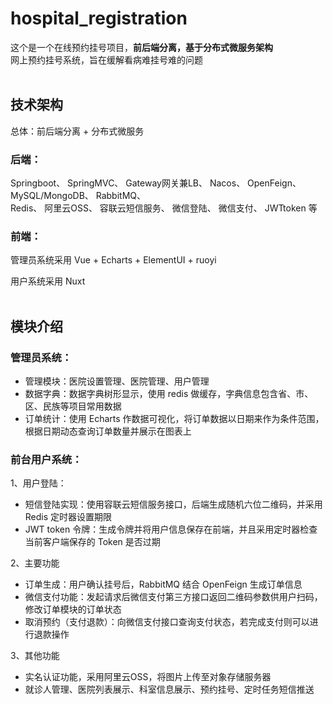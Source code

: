 # hospital_registration
这个是一个在线预约挂号项目，**前后端分离，基于分布式微服务架构**<br>
网上预约挂号系统，旨在缓解看病难挂号难的问题 
<br><br>

## 技术架构
总体：前后端分离 + 分布式微服务
### 后端：
Springboot、 SpringMVC、 Gateway网关兼LB、 Nacos、 OpenFeign、 MySQL/MongoDB、 RabbitMQ、<br> Redis、 阿里云OSS、 容联云短信服务、 微信登陆、 微信支付、 JWTtoken 等

### 前端：
管理员系统采用 Vue + Echarts + ElementUI + ruoyi

用户系统采用 Nuxt
<br><br>

## 模块介绍
### 管理员系统：
- 管理模块：医院设置管理、医院管理、用户管理<br>
- 数据字典：数据字典树形显示，使用 redis 做缓存，字典信息包含省、市、区、民族等项目常用数据<br>
- 订单统计：使用 Echarts 作数据可视化，将订单数据以日期来作为条件范围，根据日期动态查询订单数量并展示在图表上<br>
### 前台用户系统：
1、用户登陆：<br>
- 短信登陆实现：使用容联云短信服务接口，后端生成随机六位二维码，并采用 Redis 定时器设置期限<br>
- JWT token 令牌：生成令牌并将用户信息保存在前端，并且采用定时器检查当前客户端保存的 Token 是否过期

2、主要功能
- 订单生成：用户确认挂号后，RabbitMQ 结合 OpenFeign 生成订单信息<br>
- 微信支付功能：发起请求后微信支付第三方接口返回二维码参数供用户扫码，修改订单模块的订单状态<br>
- 取消预约（支付退款）：向微信支付接口查询支付状态，若完成支付则可以进行退款操作<br>

3、其他功能
- 实名认证功能，采用阿里云OSS，将图片上传至对象存储服务器<br>
- 就诊人管理、医院列表展示、科室信息展示、预约挂号、定时任务短信推送
